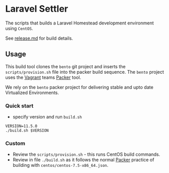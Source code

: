 # Laravel Settler

The scripts that builds a Laravel Homestead development environment using `CentOS`.

See [release.md](release.md) for build details.

## Usage

This build tool clones the `bento` git project and inserts the `scripts/provision.sh` file into the packer build sequence. The `bento` project uses the [Vagrant](https://www.vagrant.io/)  teams [Packer](https://www.packer.io/)  tool.

We rely on the `bento` packer project for delivering stable and upto date Virtualized Environments.

### Quick start

* specify version and run `build.sh`

```
VERSION=11.5.0
./build.sh $VERSION
```


### Custom 
* Review the `scripts/provision.sh` - this runs CentOS build commands. 
* Review in file `./build.sh` as it follows the normal [Packer](https://www.packer.io/) practice of building  with `centos/centos-7.5-x86_64.json`. 

